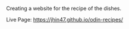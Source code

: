Creating a website for the recipe of the dishes.

Live Page: https://jhin47.github.io/odin-recipes/
